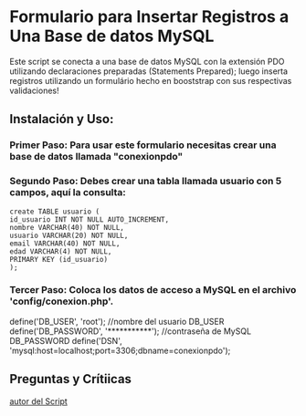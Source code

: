 ﻿# Formulario para Insertar Registros a Una Base de datos MySQL

Este script se conecta a una base de datos MySQL con la extensión PDO utilizando declaraciones preparadas (Statements Prepared); luego inserta registros utilizando un formulário hecho en booststrap con sus respectivas validaciones! 
## Instalación y Uso:
### Primer Paso: Para usar este formulario necesitas crear una base de datos llamada "conexionpdo"
### Segundo Paso: Debes crear una tabla llamada usuario con 5 campos, aquí la consulta:
```
create TABLE usuario (
id_usuario INT NOT NULL AUTO_INCREMENT,
nombre VARCHAR(40) NOT NULL,
usuario VARCHAR(20) NOT NULL,
email VARCHAR(40) NOT NULL,
edad VARCHAR(4) NOT NULL,
PRIMARY KEY (id_usuario)
);
```
### Tercer Paso: Coloca los datos de acceso a MySQL en el archivo 'config/conexion.php'. 
define('DB_USER', 'root');  //nombre del usuario DB_USER
define('DB_PASSWORD', '***********');    //contraseña de MySQL DB_PASSWORD
define('DSN', 'mysql:host=localhost;port=3306;dbname=conexionpdo');

## Preguntas y Crítiicas
[autor del Script](https://mysqliphp.blogspot.com)
